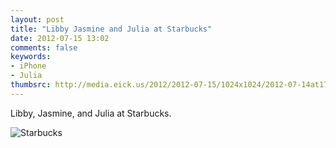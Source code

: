 ```yaml
---
layout: post
title: "Libby Jasmine and Julia at Starbucks"
date: 2012-07-15 13:02
comments: false
keywords: 
- iPhone
- Julia
thumbsrc: http://media.eick.us/2012/2012-07-15/1024x1024/2012-07-14at17.40.42.jpg
---
```

Libby, Jasmine, and Julia at Starbucks.

![Starbucks](http://media.eick.us/media/photographs/2012/2012-07-15/2012-07-14at17.40.42.jpg)

